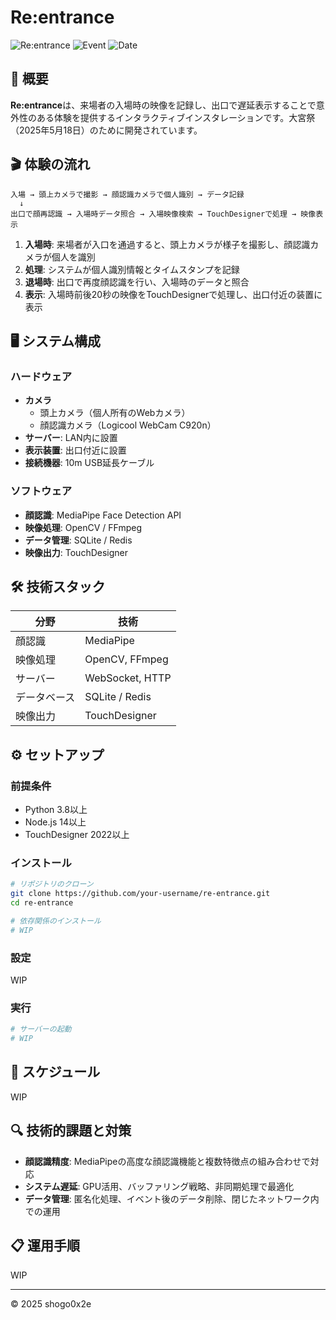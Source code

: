 # Re:entrance

![Re:entrance](https://img.shields.io/badge/Project-Re:entrance-brightgreen)
![Event](https://img.shields.io/badge/Event-大宮祭2025-blue)
![Date](https://img.shields.io/badge/Date-20250518-orange)

## 📝 概要

**Re:entrance**は、来場者の入場時の映像を記録し、出口で遅延表示することで意外性のある体験を提供するインタラクティブインスタレーションです。大宮祭（2025年5月18日）のために開発されています。

## 🎬 体験の流れ

```
入場 → 頭上カメラで撮影 → 顔認識カメラで個人識別 → データ記録
  ↓
出口で顔再認識 → 入場時データ照合 → 入場映像検索 → TouchDesignerで処理 → 映像表示
```

1. **入場時**: 来場者が入口を通過すると、頭上カメラが様子を撮影し、顔認識カメラが個人を識別
2. **処理**: システムが個人識別情報とタイムスタンプを記録
3. **退場時**: 出口で再度顔認識を行い、入場時のデータと照合
4. **表示**: 入場時前後20秒の映像をTouchDesignerで処理し、出口付近の装置に表示

## 🖥️ システム構成

### ハードウェア

- **カメラ**
  - 頭上カメラ（個人所有のWebカメラ）
  - 顔認識カメラ（Logicool WebCam C920n）
- **サーバー**: LAN内に設置
- **表示装置**: 出口付近に設置
- **接続機器**: 10m USB延長ケーブル

### ソフトウェア

- **顔認識**: MediaPipe Face Detection API
- **映像処理**: OpenCV / FFmpeg
- **データ管理**: SQLite / Redis
- **映像出力**: TouchDesigner

## 🛠️ 技術スタック

| 分野 | 技術 |
|------|------|
| 顔認識 | MediaPipe |
| 映像処理 | OpenCV, FFmpeg |
| サーバー | WebSocket, HTTP |
| データベース | SQLite / Redis |
| 映像出力 | TouchDesigner |

## ⚙️ セットアップ

### 前提条件

- Python 3.8以上
- Node.js 14以上
- TouchDesigner 2022以上

### インストール

```bash
# リポジトリのクローン
git clone https://github.com/your-username/re-entrance.git
cd re-entrance

# 依存関係のインストール
# WIP
```

### 設定

WIP

### 実行

```bash
# サーバーの起動
# WIP
```

## 📅 スケジュール

WIP

## 🔍 技術的課題と対策

- **顔認識精度**: MediaPipeの高度な顔認識機能と複数特徴点の組み合わせで対応
- **システム遅延**: GPU活用、バッファリング戦略、非同期処理で最適化
- **データ管理**: 匿名化処理、イベント後のデータ削除、閉じたネットワーク内での運用

## 📋 運用手順

WIP

---

© 2025 shogo0x2e
